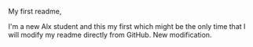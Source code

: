 My first readme,

I'm a new Alx student and this my first which might be the only time that I will modify my readme directly from GitHub. 
New modification.
